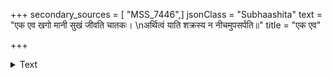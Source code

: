 +++
secondary_sources = [ "MSS_7446",]
jsonClass = "Subhaashita"
text = "एक एव खगो मानी सुखं जीवति चातकः।  \nअर्थित्वं याति शक्रस्य न नीचमुपसर्पति॥"
title = "एक एव"

+++

<details><summary>Text</summary>

एक एव खगो मानी सुखं जीवति चातकः।  
अर्थित्वं याति शक्रस्य न नीचमुपसर्पति॥
</details>
